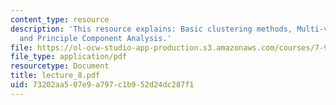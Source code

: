 ```yaml
---
content_type: resource
description: 'This resource explains: Basic clustering methods, Multi-variate gaussians,
  and Principle Component Analysis.'
file: https://ol-ocw-studio-app-production.s3.amazonaws.com/courses/7-90j-computational-functional-genomics-spring-2005/73202aa507e9a797c1b952d24dc287f1_lecture_8.pdf
file_type: application/pdf
resourcetype: Document
title: lecture_8.pdf
uid: 73202aa5-07e9-a797-c1b9-52d24dc287f1
---
```

